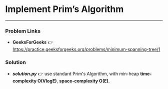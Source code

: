 # Implement Prim’s Algorithm

---

### Problem Links
- **__GeeksForGeeks__** :point_right: https://practice.geeksforgeeks.org/problems/minimum-spanning-tree/1

### Solution
- **_solution.py_** :point_right: use standard Prim's Algorithm, with min-heap **time-complexity O(VlogE)**, **space-complexity O(E)**.

